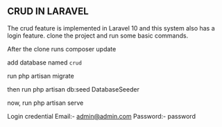 ## CRUD IN LARAVEL

The crud feature is implemented in Laravel 10 and this system also has a login feature. clone the project and run some basic commands.

After the clone runs composer update

add database named `crud`

run php artisan migrate

then run php artisan db:seed DatabaseSeeder

now, run php artisan serve

Login credential
Email:- admin@admin.com
Password:- password
